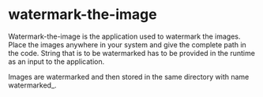 # watermark-the-image

Watermark-the-image is the application used to watermark the images.
Place the images anywhere in your system and give the complete path in the code.
String that is to be watermarked has to be provided in the runtime as an input to the application.

Images are watermarked and then stored in the same directory with name watermarked_<image-name>.